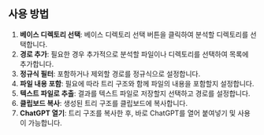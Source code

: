## 사용 방법

1. **베이스 디렉토리 선택**: 베이스 디렉토리 선택 버튼을 클릭하여 분석할 디렉토리를 선택합니다.
2. **경로 추가**: 필요한 경우 추가적으로 분석할 파일이나 디렉토리를 선택하여 목록에 추가합니다.
3. **정규식 필터**: 포함하거나 제외할 경로를 정규식으로 설정합니다.
4. **파일 내용 포함**: 필요에 따라 트리 구조와 함께 파일의 내용을 포함할지 설정합니다.
5. **텍스트 파일로 추출**: 결과를 텍스트 파일로 저장할지 선택하고 경로를 설정합니다.
6. **클립보드 복사**: 생성된 트리 구조를 클립보드에 복사합니다.
7. **ChatGPT 열기**: 트리 구조를 복사한 후, 바로 ChatGPT를 열어 붙여넣기 및 사용이 가능합니다.
